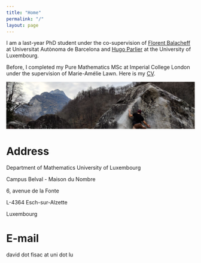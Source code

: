 ```yaml
---
title: "Home"
permalink: "/"
layout: page
---
```


I am a last-year PhD student under the co-supervision of <a href="https://mat.uab.cat/~fbalacheff/"> Florent Balacheff</a> at Universitat Autònoma de Barcelona and <a href="https://math.uni.lu/parlier/"> Hugo Parlier</a> at the University of Luxembourg.

Before, I completed my Pure Mathematics MSc at Imperial College London under the supervision of Marie-Amélie Lawn.
Here is my <a href="/CV.pdf" class="image fit">CV</a>.

![alt text](https://github.com/dfisac/dfisac.github.io/blob/master/guix.jpg?raw=true)

# Address
  Department of Mathematics
  University of Luxembourg

Campus Belval - Maison du Nombre

6, avenue de la Fonte

L-4364 Esch-sur-Alzette

Luxembourg

# E-mail
david dot fisac at uni dot lu



